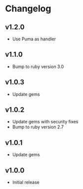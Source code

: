 # Changelog

## v1.2.0

* Use Puma as handler

## v1.1.0

* Bump to ruby version 3.0

## v1.0.3

* Update gems

## v1.0.2

* Update gems with security fixes
* Bump to ruby version 2.7

## v1.0.1

* Update gems

## v1.0.0

* Initial release
